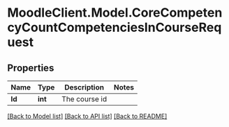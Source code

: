 # MoodleClient.Model.CoreCompetencyCountCompetenciesInCourseRequest

## Properties

Name | Type | Description | Notes
------------ | ------------- | ------------- | -------------
**Id** | **int** | The course id | 

[[Back to Model list]](../README.md#documentation-for-models) [[Back to API list]](../README.md#documentation-for-api-endpoints) [[Back to README]](../README.md)

